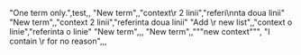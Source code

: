 "One term only.",test,,
"New
term",,"context\r
2 linii","referi\nnta
doua linii"
"New
term",,"context
2 linii","referinta
doua linii"
"Add \r
new
 list",,"context o linie","referinta o linie"
"New term",,,
"New
term",,"""new
context""",
"I contain \r for no reason",,,
